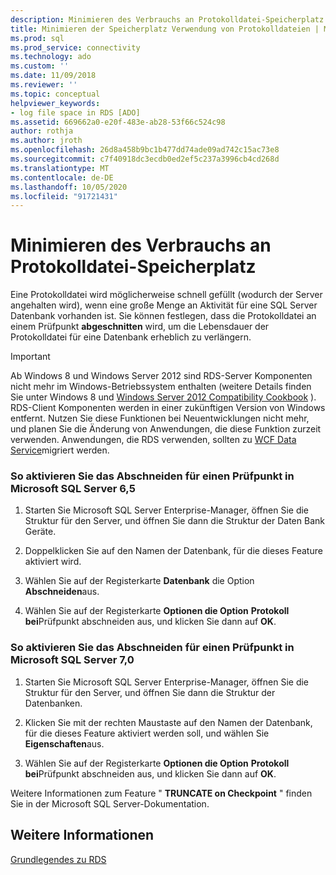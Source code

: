 ```yaml
---
description: Minimieren des Verbrauchs an Protokolldatei-Speicherplatz
title: Minimieren der Speicherplatz Verwendung von Protokolldateien | Microsoft-Dokumentation
ms.prod: sql
ms.prod_service: connectivity
ms.technology: ado
ms.custom: ''
ms.date: 11/09/2018
ms.reviewer: ''
ms.topic: conceptual
helpviewer_keywords:
- log file space in RDS [ADO]
ms.assetid: 669662a0-e20f-483e-ab28-53f66c524c98
author: rothja
ms.author: jroth
ms.openlocfilehash: 26d8a458b9bc1b477dd74ade09ad742c15ac73e8
ms.sourcegitcommit: c7f40918dc3ecdb0ed2ef5c237a3996cb4cd268d
ms.translationtype: MT
ms.contentlocale: de-DE
ms.lasthandoff: 10/05/2020
ms.locfileid: "91721431"
---
```

# <a name="minimizing-log-file-space-usage"></a>Minimieren des Verbrauchs an Protokolldatei-Speicherplatz
Eine Protokolldatei wird möglicherweise schnell gefüllt (wodurch der Server angehalten wird), wenn eine große Menge an Aktivität für eine SQL Server Datenbank vorhanden ist. Sie können festlegen, dass die Protokolldatei an einem Prüfpunkt **abgeschnitten** wird, um die Lebensdauer der Protokolldatei für eine Datenbank erheblich zu verlängern.  
  
> [!IMPORTANT]
>  Ab Windows 8 und Windows Server 2012 sind RDS-Server Komponenten nicht mehr im Windows-Betriebssystem enthalten (weitere Details finden Sie unter Windows 8 und [Windows Server 2012 Compatibility Cookbook](https://www.microsoft.com/download/details.aspx?id=27416) ). RDS-Client Komponenten werden in einer zukünftigen Version von Windows entfernt. Nutzen Sie diese Funktionen bei Neuentwicklungen nicht mehr, und planen Sie die Änderung von Anwendungen, die diese Funktion zurzeit verwenden. Anwendungen, die RDS verwenden, sollten zu [WCF Data Service](/dotnet/framework/wcf/)migriert werden.  
  
### <a name="to-enable-truncate-on-checkpoint-in-microsoft-sql-server-65"></a>So aktivieren Sie das Abschneiden für einen Prüfpunkt in Microsoft SQL Server 6,5  
  
1.  Starten Sie Microsoft SQL Server Enterprise-Manager, öffnen Sie die Struktur für den Server, und öffnen Sie dann die Struktur der Daten Bank Geräte.  
  
2.  Doppelklicken Sie auf den Namen der Datenbank, für die dieses Feature aktiviert wird.  
  
3.  Wählen Sie auf der Registerkarte **Datenbank** die Option **Abschneiden**aus.  
  
4.  Wählen Sie auf der Registerkarte **Optionen die Option** **Protokoll bei**Prüfpunkt abschneiden aus, und klicken Sie dann auf **OK**.  
  
### <a name="to-enable-truncate-on-checkpoint-in-microsoft-sql-server-70"></a>So aktivieren Sie das Abschneiden für einen Prüfpunkt in Microsoft SQL Server 7,0  
  
1.  Starten Sie Microsoft SQL Server Enterprise-Manager, öffnen Sie die Struktur für den Server, und öffnen Sie dann die Struktur der Datenbanken.  
  
2.  Klicken Sie mit der rechten Maustaste auf den Namen der Datenbank, für die dieses Feature aktiviert werden soll, und wählen Sie **Eigenschaften**aus.  
  
3.  Wählen Sie auf der Registerkarte **Optionen die Option** **Protokoll bei**Prüfpunkt abschneiden aus, und klicken Sie dann auf **OK**.  
  
 Weitere Informationen zum Feature " **TRUNCATE on Checkpoint** " finden Sie in der Microsoft SQL Server-Dokumentation.  
  
## <a name="see-also"></a>Weitere Informationen  
 [Grundlegendes zu RDS](./rds-fundamentals.md)